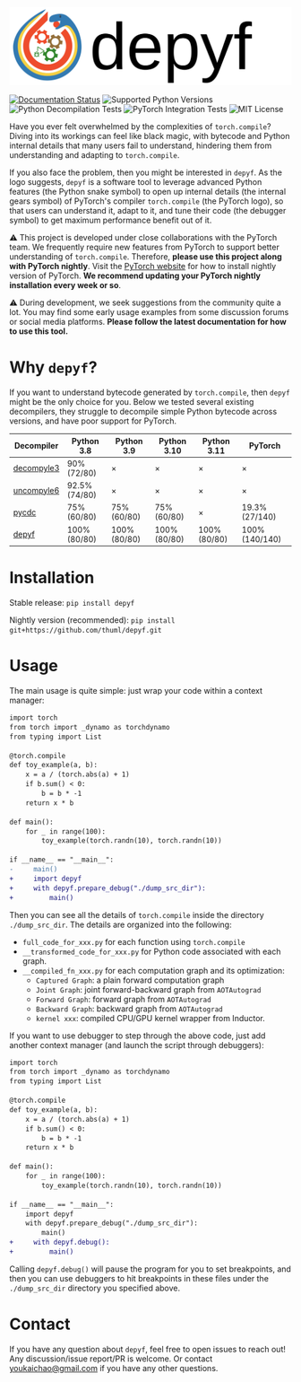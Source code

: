 ![Logo](imgs/logo-and-text.svg)

[![Documentation Status](https://readthedocs.org/projects/depyf/badge/?version=latest)](https://depyf.readthedocs.io/en/latest/) ![Supported Python Versions](https://img.shields.io/badge/python-%203.7%20%7C%203.8%20%7C%203.9%20%7C%203.10%20%7C%203.11%20%7C%203.12-blue) ![Python Decompilation Tests](https://github.com/thuml/depyf/actions/workflows/test_decompile.yml/badge.svg) ![PyTorch Integration Tests](https://github.com/thuml/depyf/actions/workflows/test_pytorch.yml/badge.svg) ![MIT License](https://img.shields.io/github/license/thuml/depyf)

Have you ever felt overwhelmed by the complexities of `torch.compile`? Diving into its workings can feel like black magic, with bytecode and Python internal details that many users fail to understand, hindering them from understanding and adapting to `torch.compile`.

If you also face the problem, then you might be interested in `depyf`. As the logo suggests, `depyf` is a software tool to leverage advanced Python features (the Python snake symbol) to open up internal details (the internal gears symbol) of PyTorch's compiler `torch.compile` (the PyTorch logo), so that users can understand it, adapt to it, and tune their code (the debugger symbol) to get maximum performance benefit out of it.

:warning: This project is developed under close collaborations with the PyTorch team. We frequently require new features from PyTorch to support better understanding of `torch.compile`. Therefore, **please use this project along with PyTorch nightly**. Visit the [PyTorch website](https://pytorch.org/) for how to install nightly version of PyTorch. **We recommend updating your PyTorch nightly installation every week or so**.

:warning: During development, we seek suggestions from the community quite a lot. You may find some early usage examples from some discussion forums or social media platforms. **Please follow the latest documentation for how to use this tool.**

# Why `depyf`?

If you want to understand bytecode generated by `torch.compile`, then `depyf` might be the only choice for you. Below we tested several existing decompilers, they struggle to decompile simple Python bytecode across versions, and have poor support for PyTorch.

| Decompiler  | Python 3.8   | Python 3.9 | Python 3.10 | Python 3.11 | PyTorch |
|-------------|--------------|------------|-------------|-------------|---------|
| [decompyle3](https://github.com/rocky/python-decompile3)  | 90% (72/80)  | ×          | ×           | ×           | ×       |
| [uncompyle6](https://github.com/rocky/python-uncompyle6)  | 92.5% (74/80)| ×          | ×           | ×           | ×       |
| [pycdc](https://github.com/zrax/pycdc)       | 75% (60/80)  | 75% (60/80)| 75% (60/80) | ×           | 19.3% (27/140)|
| [depyf](https://github.com/thuml/depyf)       | 100% (80/80) | 100% (80/80)| 100% (80/80)| 100% (80/80)| 100% (140/140)|

# Installation

Stable release: `pip install depyf`

Nightly version (recommended): `pip install git+https://github.com/thuml/depyf.git`

# Usage

The main usage is quite simple: just wrap your code within a context manager:

```diff
import torch
from torch import _dynamo as torchdynamo
from typing import List

@torch.compile
def toy_example(a, b):
    x = a / (torch.abs(a) + 1)
    if b.sum() < 0:
        b = b * -1
    return x * b

def main():
    for _ in range(100):
        toy_example(torch.randn(10), torch.randn(10))

if __name__ == "__main__":
-     main()
+     import depyf
+     with depyf.prepare_debug("./dump_src_dir"):
+         main()
```

Then you can see all the details of `torch.compile` inside the directory `./dump_src_dir`. The details are organized into the following:

- `full_code_for_xxx.py` for each function using `torch.compile`
- `__transformed_code_for_xxx.py` for Python code associated with each graph.
- `__compiled_fn_xxx.py` for each computation graph and its optimization:
  - `Captured Graph`: a plain forward computation graph
  - `Joint Graph`: joint forward-backward graph from `AOTAutograd`
  - `Forward Graph`: forward graph from `AOTAutograd`
  - `Backward Graph`: backward graph from `AOTAutograd`
  - `kernel xxx`: compiled CPU/GPU kernel wrapper from Inductor.

If you want to use debugger to step through the above code, just add another context manager (and launch the script through debuggers):

```diff
import torch
from torch import _dynamo as torchdynamo
from typing import List

@torch.compile
def toy_example(a, b):
    x = a / (torch.abs(a) + 1)
    if b.sum() < 0:
        b = b * -1
    return x * b

def main():
    for _ in range(100):
        toy_example(torch.randn(10), torch.randn(10))

if __name__ == "__main__":
    import depyf
    with depyf.prepare_debug("./dump_src_dir"):
        main()
+     with depyf.debug():
+         main()
```

Calling `depyf.debug()` will pause the program for you to set breakpoints, and then you can use debuggers to hit breakpoints in these files under the `./dump_src_dir` directory you specified above.

# Contact

If you have any question about `depyf`, feel free to open issues to reach out! Any discussion/issue report/PR is welcome. Or contact youkaichao@gmail.com if you have any other questions.
